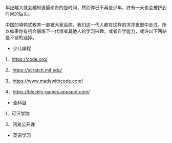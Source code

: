 年纪越大就会越知道最珍贵的是时间，然而你已不再是少年，终有一天也会被挤到时间的后头。

中国的填鸭式教育一直被大家诟病，我们这一代人都在这样的浑浑噩噩中走过。所以如果你有机会锻炼下一代或者其他人的学习兴趣，或者自学能力，或许以下网站是不错的选择。

* 少儿编程

1、https://code.org/

2、https://scratch.mit.edu/

3、https://www.madewithcode.com/

4、https://blockly-games.appspot.com/

* 全科目

1、可汗学院

2、网易公开课

* 英语学习